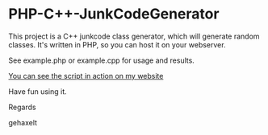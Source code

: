 PHP-C++-JunkCodeGenerator
========================

This project is a C++ junkcode class generator, which will generate random classes.
It's written in PHP, so you can host it on your webserver.

See example.php or example.cpp for usage and results.

[You can see the script in action on my website](http://junkcode.gehaxelt.in/)

Have fun using it.

Regards

gehaxelt
